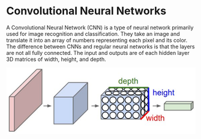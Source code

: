# Convolutional Neural Networks

A Convolutional Neural Network (CNN) is a type of neural network primarily used for image recognition and classification.
They take an image and translate it into an array of numbers representing each pixel and its color.
The difference between CNNs and regular neural networks is that the layers are not all fully connected.
The input and outputs are of each hidden layer 3D matrices of width, height, and depth.

![CNN](../img/cnn.jpeg)


